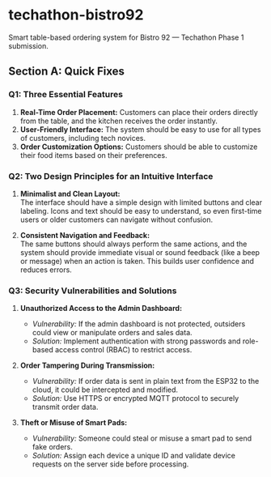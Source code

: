 # techathon-bistro92
Smart table-based ordering system for Bistro 92 — Techathon Phase 1 submission.
## Section A: Quick Fixes

### Q1: Three Essential Features
1. **Real-Time Order Placement:** Customers can place their orders directly from the table, and the kitchen receives the order instantly.
2. **User-Friendly Interface:** The system should be easy to use for all types of customers, including tech novices.
3. **Order Customization Options:** Customers should be able to customize their food items based on their preferences.

### Q2: Two Design Principles for an Intuitive Interface

1. **Minimalist and Clean Layout:**  
The interface should have a simple design with limited buttons and clear labeling. Icons and text should be easy to understand, so even first-time users or older customers can navigate without confusion.

2. **Consistent Navigation and Feedback:**  
   The same buttons should always perform the same actions, and the system should provide immediate visual or sound feedback (like a beep or message) when an action is taken. This builds user confidence and reduces errors.

### Q3: Security Vulnerabilities and Solutions

1. **Unauthorized Access to the Admin Dashboard:**  
   - *Vulnerability:* If the admin dashboard is not protected, outsiders could view or manipulate orders and sales data.  
   - *Solution:* Implement authentication with strong passwords and role-based access control (RBAC) to restrict access.

2. **Order Tampering During Transmission:**  
   - *Vulnerability:* If order data is sent in plain text from the ESP32 to the cloud, it could be intercepted and modified.  
   - *Solution:* Use HTTPS or encrypted MQTT protocol to securely transmit order data.

3. **Theft or Misuse of Smart Pads:**  
   - *Vulnerability:* Someone could steal or misuse a smart pad to send fake orders.  
   - *Solution:* Assign each device a unique ID and validate device requests on the server side before processing.


